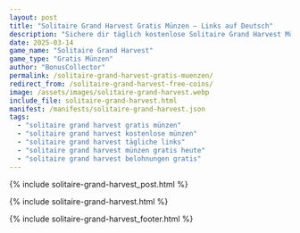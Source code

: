 ```yaml
---
layout: post
title: "Solitaire Grand Harvest Gratis Münzen – Links auf Deutsch"
description: "Sichere dir täglich kostenlose Solitaire Grand Harvest Münzen! Neue Gratis-Links für deutsche Spieler – 100% sicher und aktuell."
date: 2025-03-14
game_name: "Solitaire Grand Harvest"
game_type: "Gratis Münzen"
author: "BonusCollector"
permalink: /solitaire-grand-harvest-gratis-muenzen/
redirect_from: /solitaire-grand-harvest-free-coins/
image: /assets/images/solitaire-grand-harvest.webp
include_file: solitaire-grand-harvest.html
manifest: /manifests/solitaire-grand-harvest.json
tags: 
  - "solitaire grand harvest gratis münzen"
  - "solitaire grand harvest kostenlose münzen"
  - "solitaire grand harvest tägliche links"
  - "solitaire grand harvest münzen gratis heute"
  - "solitaire grand harvest belohnungen gratis"
---
```

{% include solitaire-grand-harvest_post.html %}

{% include solitaire-grand-harvest.html %}

{% include solitaire-grand-harvest_footer.html %}